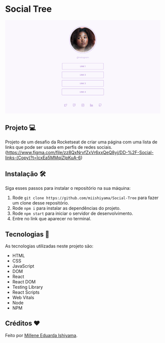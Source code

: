 # Social Tree
![preview](./preview/Social-Tree.png)

## Projeto 💻
Projeto de um desafio da Rocketseat de criar uma página com uma lista de links que pode ser usada em perfis de redes sociais. <br>
(https://www.figma.com/file/zz8QxNrvfZxVr6xxQeQ8yj/DD-%2F-Social-links-(Copy)?t=IcxEa5MMqiZlpKuA-6)

## Instalação 🛠
Siga esses passos para instalar o repositório na sua máquina:
1. Rode `git clone https://github.com/miishiyama/Social-Tree` para fazer um clone desse repositório.
2. Rode `npm i` para instalar as dependências do projeto.
3. Rode `npm start` para iniciar o servidor de desenvolvimento.
4. Entre no link que aparecer no terminal.

## Tecnologias 🚀
As tecnologias utilizadas neste projeto são:
- HTML
- CSS
- JavaScript
- DOM
- React
- React DOM
- Testing Library
- React Scripts
- Web Vitals
- Node
- NPM

## Créditos ❤️
Feito por [Millene Eduarda Ishiyama](https://github.com/miishiyama/).
